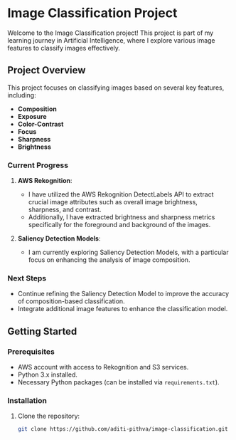 # Image Classification Project

Welcome to the Image Classification project! This project is part of my learning journey in Artificial Intelligence, where I explore various image features to classify images effectively.

## Project Overview

This project focuses on classifying images based on several key features, including:

- **Composition**
- **Exposure**
- **Color-Contrast**
- **Focus**
- **Sharpness**
- **Brightness**

### Current Progress

1. **AWS Rekognition**: 
   - I have utilized the AWS Rekognition DetectLabels API to extract crucial image attributes such as overall image brightness, sharpness, and contrast.
   - Additionally, I have extracted brightness and sharpness metrics specifically for the foreground and background of the images.

2. **Saliency Detection Models**:
   - I am currently exploring Saliency Detection Models, with a particular focus on enhancing the analysis of image composition.

### Next Steps

- Continue refining the Saliency Detection Model to improve the accuracy of composition-based classification.
- Integrate additional image features to enhance the classification model.

## Getting Started

### Prerequisites

- AWS account with access to Rekognition and S3 services.
- Python 3.x installed.
- Necessary Python packages (can be installed via `requirements.txt`).

### Installation

1. Clone the repository:
   ```bash
   git clone https://github.com/aditi-pithva/image-classification.git
